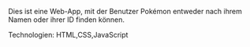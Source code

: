 Dies ist eine Web-App, mit der Benutzer Pokémon entweder nach ihrem Namen oder ihrer ID finden können.

Technologien: HTML,CSS,JavaScript
